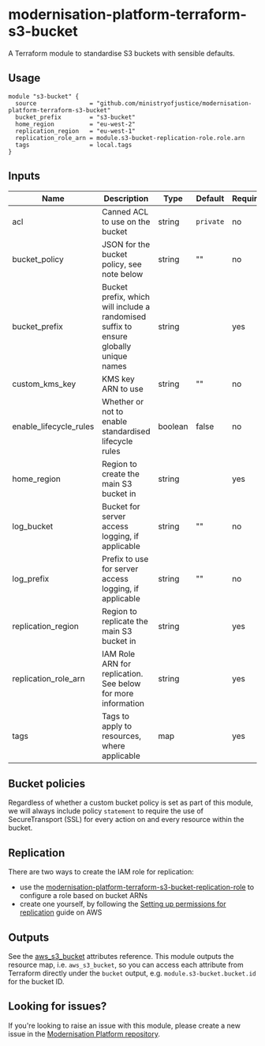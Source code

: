 # modernisation-platform-terraform-s3-bucket

A Terraform module to standardise S3 buckets with sensible defaults.

## Usage

```
module "s3-bucket" {
  source               = "github.com/ministryofjustice/modernisation-platform-terraform-s3-bucket"
  bucket_prefix        = "s3-bucket"
  home_region          = "eu-west-2"
  replication_region   = "eu-west-1"
  replication_role_arn = module.s3-bucket-replication-role.role.arn
  tags                 = local.tags
}
```

## Inputs
| Name                   | Description                                                                           | Type    | Default   | Required |
|------------------------|---------------------------------------------------------------------------------------|---------|-----------|----------|
| acl                    | Canned ACL to use on the bucket                                                       | string  | `private` | no       |
| bucket_policy          | JSON for the bucket policy, see note below                                            | string  | ""        | no       |
| bucket_prefix          | Bucket prefix, which will include a randomised suffix to ensure globally unique names | string  |           | yes      |
| custom_kms_key         | KMS key ARN to use                                                                    | string  | ""        | no       |
| enable_lifecycle_rules | Whether or not to enable standardised lifecycle rules                                 | boolean | false     | no       |
| home_region            | Region to create the main S3 bucket in                                                | string  |           | yes      |
| log_bucket             | Bucket for server access logging, if applicable                                       | string  | ""        | no       |
| log_prefix             | Prefix to use for server access logging, if applicable                                | string  | ""        | no       |
| replication_region     | Region to replicate the main S3 bucket in                                             | string  |           | yes      |
| replication_role_arn   | IAM Role ARN for replication. See below for more information                          | string  |           | yes      |
| tags                   | Tags to apply to resources, where applicable                                          | map     |           | yes      |

## Bucket policies
Regardless of whether a custom bucket policy is set as part of this module, we will always include policy `statement` to require the use of SecureTransport (SSL) for every action on and every resource within the bucket.

## Replication
There are two ways to create the IAM role for replication:
- use the [modernisation-platform-terraform-s3-bucket-replication-role](https://github.com/ministryofjustice/modernisation-platform-terraform-s3-bucket-replication-role) to configure a role based on bucket ARNs
- create one yourself, by following the [Setting up permissions for replication](https://docs.aws.amazon.com/AmazonS3/latest/dev/setting-repl-config-perm-overview.html) guide on AWS

## Outputs
See the [aws_s3_bucket](https://registry.terraform.io/providers/hashicorp/aws/latest/docs/resources/s3_bucket#attributes-reference) attributes reference. This module outputs the resource map, i.e. `aws_s3_bucket`, so you can access each attribute from Terraform directly under the `bucket` output, e.g. `module.s3-bucket.bucket.id` for the bucket ID.

## Looking for issues?
If you're looking to raise an issue with this module, please create a new issue in the [Modernisation Platform repository](https://github.com/ministryofjustice/modernisation-platform/issues).
